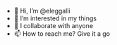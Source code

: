 - 👋 Hi, I’m @eleggalli
- 👀 I’m interested in my things
- 🙂 I collaborate with anyone
- 📫 How to reach me? Give it a go

<!---
eleggalli/eleggalli is a ✨ special ✨ repository because its `README.md` (this file) appears on your GitHub profile.
You can click the Preview link to take a look at your changes.
---> 
